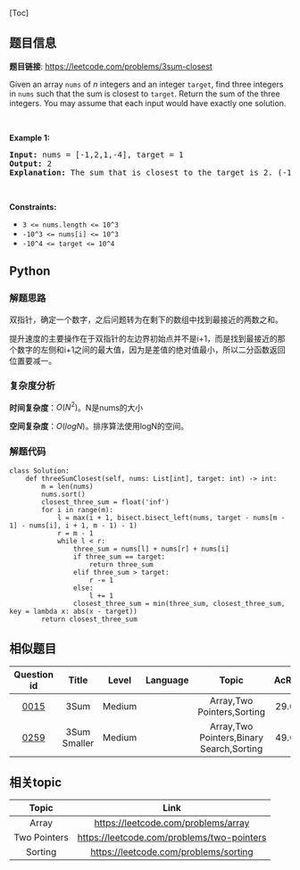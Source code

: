 [Toc]
## 题目信息
**题目链接**: https://leetcode.com/problems/3sum-closest
<p>Given an array <code>nums</code> of <em>n</em> integers and an integer <code>target</code>, find three integers in <code>nums</code>&nbsp;such that the sum is closest to&nbsp;<code>target</code>. Return the sum of the three integers. You may assume that each input would have exactly one solution.</p>

<p>&nbsp;</p>
<p><strong>Example 1:</strong></p>

<pre>
<strong>Input:</strong> nums = [-1,2,1,-4], target = 1
<strong>Output:</strong> 2
<strong>Explanation:</strong> The sum that is closest to the target is 2. (-1 + 2 + 1 = 2).
</pre>

<p>&nbsp;</p>
<p><strong>Constraints:</strong></p>

<ul>
	<li><code>3 &lt;= nums.length &lt;= 10^3</code></li>
	<li><code>-10^3&nbsp;&lt;= nums[i]&nbsp;&lt;= 10^3</code></li>
	<li><code>-10^4&nbsp;&lt;= target&nbsp;&lt;= 10^4</code></li>
</ul>

## Python
### 解题思路
双指针，确定一个数字，之后问题转为在剩下的数组中找到最接近的两数之和。

提升速度的主要操作在于双指针的左边界初始点并不是i+1，而是找到最接近的那个数字的左侧和i+1之间的最大值，因为是差值的绝对值最小，所以二分函数返回位置要减一。


### 复杂度分析

**时间复杂度**：$O(N^2)$。N是nums的大小

**空间复杂度**：$O(logN)$。排序算法使用logN的空间。

### 解题代码
```
class Solution:
    def threeSumClosest(self, nums: List[int], target: int) -> int:
        m = len(nums)
        nums.sort()
        closest_three_sum = float('inf')
        for i in range(m):
            l = max(i + 1, bisect.bisect_left(nums, target - nums[m - 1] - nums[i], i + 1, m - 1) - 1)
            r = m - 1
            while l < r:
                three_sum = nums[l] + nums[r] + nums[i]
                if three_sum == target:
                    return three_sum
                elif three_sum > target:
                    r -= 1
                else:
                    l += 1
                closest_three_sum = min(three_sum, closest_three_sum, key = lambda x: abs(x - target))
        return closest_three_sum
```
## 相似题目
Question id | Title | Level | Language | Topic | AcRate
:-----------:|:-----:|:-----:|:--------:|:-----:|:------:
[0015](https://leetcode.com/problems/3sum) | 3Sum | Medium |  | Array,Two Pointers,Sorting | 29.0%
[0259](https://leetcode.com/problems/3sum-smaller) | 3Sum Smaller | Medium |  | Array,Two Pointers,Binary Search,Sorting | 49.6%
## 相关topic
Topic | Link
:-----:|:----:
Array | https://leetcode.com/problems/array
Two Pointers | https://leetcode.com/problems/two-pointers
Sorting | https://leetcode.com/problems/sorting